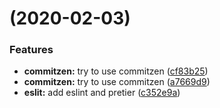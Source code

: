 #  (2020-02-03)


### Features

* **commitzen:** try to use commitzen ([cf83b25](https://github.com/isuvorov/lib-starter-kit/commit/cf83b254d8d4f0dc37e2d84bd610b1ef87dbcc56))
* **commitzen:** try to use commitzen ([a7669d9](https://github.com/isuvorov/lib-starter-kit/commit/a7669d90f9cb9cf6285b9ec3c37663e6b472a4c1))
* **eslit:** add eslint and pretier ([c352e9a](https://github.com/isuvorov/lib-starter-kit/commit/c352e9a34ea15c29f9e63f9a16647b0836f109c9))

